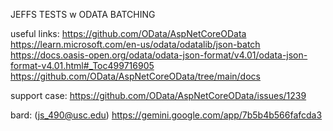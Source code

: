 JEFFS TESTS w ODATA BATCHING

useful links:
https://github.com/OData/AspNetCoreOData
https://learn.microsoft.com/en-us/odata/odatalib/json-batch
https://docs.oasis-open.org/odata/odata-json-format/v4.01/odata-json-format-v4.01.html#_Toc499716905
https://github.com/OData/AspNetCoreOData/tree/main/docs

support case:
https://github.com/OData/AspNetCoreOData/issues/1239

bard: (js_490@usc.edu)
https://gemini.google.com/app/7b5b4b566fafcda3
